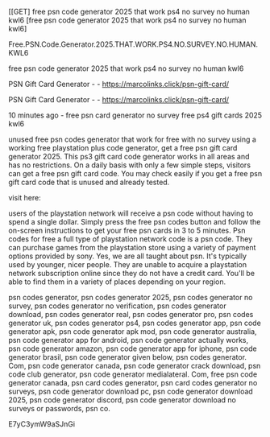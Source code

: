[[GET] free psn code generator 2025 that work ps4 no survey no human kwl6 [free psn code generator 2025 that work ps4 no survey no human kwl6]

Free.PSN.Code.Generator.2025.THAT.WORK.PS4.NO.SURVEY.NO.HUMAN.KWL6

free psn code generator 2025 that work ps4 no survey no human kwl6

PSN Gift Card Generator - - https://marcolinks.click/psn-gift-card/

PSN Gift Card Generator - - https://marcolinks.click/psn-gift-card/

10 minutes ago - free psn card generator no survey free ps4 gift cards 2025 kwl6

unused free psn codes generator that work for free with no survey using a working free playstation plus code generator, get a free psn gift card generator 2025. This ps3 gift card code generator works in all areas and has no restrictions. On a daily basis with only a few simple steps, visitors can get a free psn gift card code. You may check easily if you get a free psn gift card code that is unused and already tested.

visit here:

users of the playstation network will receive a psn code without having to spend a single dollar. Simply press the free psn codes button and follow the on-screen instructions to get your free psn cards in 3 to 5 minutes. Psn codes for free a full type of playstation network code is a psn code. They can purchase games from the playstation store using a variety of payment options provided by sony. Yes, we are all taught about psn. It's typically used by younger, nicer people. They are unable to acquire a playstation network subscription online since they do not have a credit card. You'll be able to find them in a variety of places depending on your region.

psn codes generator, psn codes generator 2025, psn codes generator no survey, psn codes generator no verification, psn codes generator download, psn codes generator real, psn codes generator pro, psn codes generator uk, psn codes generator ps4, psn codes generator app, psn code generator apk, psn code generator apk mod, psn code generator australia, psn code generator app for android, psn code generator actually works, psn code generator amazon, psn code generator app for iphone, psn code generator brasil, psn code generator given below, psn codes generator. Com, psn code generator canada, psn code generator crack download, psn code club generator, psn code generator medialateral. Com, free psn code generator canada, psn card codes generator, psn card codes generator no surveys, psn code generator download pc, psn code generator download 2025, psn code generator discord, psn code generator download no surveys or passwords, psn co.

E7yC3ymW9aSJnGi

